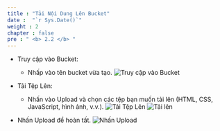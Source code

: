 ```yaml
---
title : "Tải Nội Dung Lên Bucket"
date :  "`r Sys.Date()`" 
weight : 2 
chapter : false
pre : " <b> 2.2 </b> "
---
```



- Truy cập vào Bucket:
  - Nhấp vào tên bucket vừa tạo.
![Truy cập vào Bucket](/image/done3b.png)

- Tải Tệp Lên:
  - Nhấn vào Upload và chọn các tệp bạn muốn tải lên (HTML, CSS, JavaScript, hình ảnh, v.v.).
![Tải Tệp Lên](/image/done4.png)
![Tải lên](/image/done5.png)
- Nhấn Upload để hoàn tất.
![Nhấn Upload](/image/done6.png)

